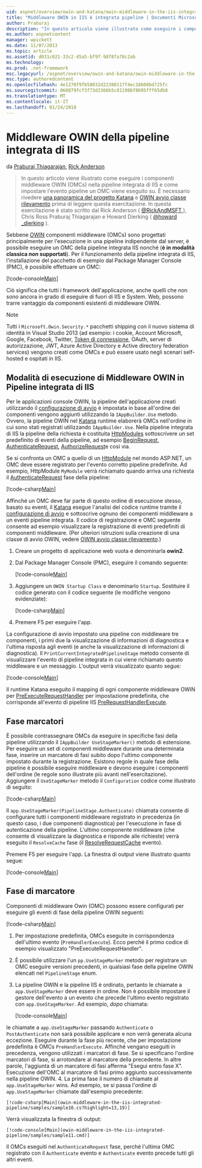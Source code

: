 ```yaml
---
uid: aspnet/overview/owin-and-katana/owin-middleware-in-the-iis-integrated-pipeline
title: "Middleware OWIN in IIS è integrata pipeline | Documenti Microsoft"
author: Praburaj
description: "In questo articolo viene illustrato come eseguire i componenti middleware OWIN (OMCs) nella pipeline integrata di IIS e come impostare l'evento pipeline un OMC viene eseguito su. È necessario..."
ms.author: aspnetcontent
manager: wpickett
ms.date: 11/07/2013
ms.topic: article
ms.assetid: d031c021-33c2-45a5-bf9f-98f8fa78c2ab
ms.technology: 
ms.prod: .net-framework
msc.legacyurl: /aspnet/overview/owin-and-katana/owin-middleware-in-the-iis-integrated-pipeline
msc.type: authoredcontent
ms.openlocfilehash: 4e1270f9fb58032d22380117f4ec18b00bd725fc
ms.sourcegitcommit: 060879fcf3f73d2366b5c811986f8695fff65db8
ms.translationtype: MT
ms.contentlocale: it-IT
ms.lasthandoff: 01/24/2018
---
```

<a name="owin-middleware-in-the-iis-integrated-pipeline"></a>Middleware OWIN della pipeline integrata di IIS
====================
da [Praburaj Thiagarajan](https://github.com/Praburaj), [Rick Anderson](https://github.com/Rick-Anderson)

> In questo articolo viene illustrato come eseguire i componenti middleware OWIN (OMCs) nella pipeline integrata di IIS e come impostare l'evento pipeline un OMC viene eseguito su. È necessario rivedere [una panoramica del progetto Katana](an-overview-of-project-katana.md) e [OWIN avvio classe rilevamento](owin-startup-class-detection.md) prima di leggere questa esercitazione. In questa esercitazione è stato scritto dal Rick Anderson ( [ @RickAndMSFT ](https://twitter.com/#!/RickAndMSFT) ), Chris Ross Praburaj Thiagarajan e Howard Dierking ( [ @howard \_dierking](https://twitter.com/howard_dierking) ).


Sebbene [OWIN](an-overview-of-project-katana.md) componenti middleware (OMCs) sono progettati principalmente per l'esecuzione in una pipeline indipendente dal server, è possibile eseguire un OMC della pipeline integrata IIS nonché (**è in modalità classica *non* supportati**). Per il funzionamento della pipeline integrata di IIS, l'installazione del pacchetto di esempio dal Package Manager Console (PMC), è possibile effettuare un OMC:

[!code-console[Main](owin-middleware-in-the-iis-integrated-pipeline/samples/sample1.cmd)]

Ciò significa che tutti i framework dell'applicazione, anche quelli che non sono ancora in grado di eseguire di fuori di IIS e System. Web, possono trarre vantaggio da componenti esistenti di middleware OWIN. 

> [!NOTE]
> Tutti i `Microsoft.Owin.Security.*` pacchetti shipping con il nuovo sistema di identità in Visual Studio 2013 (ad esempio: i cookie, Account Microsoft, Google, Facebook, Twitter, [Token di connessione](http://self-issued.info/docs/draft-ietf-oauth-v2-bearer.html), OAuth, server di autorizzazione, JWT, Azure Active Directory e Active directory federation services) vengono creati come OMCs e può essere usato negli scenari self-hosted e ospitati in IIS.

## <a name="how-owin-middleware-executes-in-the-iis-integrated-pipeline"></a>Modalità di esecuzione di Middleware OWIN in Pipeline integrata di IIS

Per le applicazioni console OWIN, la pipeline dell'applicazione creati utilizzando il [configurazione di avvio](owin-startup-class-detection.md) è impostata in base all'ordine dei componenti vengono aggiunti utilizzando la `IAppBuilder.Use` metodo. Ovvero, la pipeline OWIN nel [Katana](an-overview-of-project-katana.md) runtime elaborerà OMCs nell'ordine in cui sono stati registrati utilizzando `IAppBuilder.Use`. Nella pipeline integrata di IIS la pipeline della richiesta è costituita [HttpModules](https://msdn.microsoft.com/library/ms178468(v=vs.85).aspx) sottoscrivere un set predefinito di eventi della pipeline, ad esempio [BeginRequest](https://msdn.microsoft.com/library/system.web.httpapplication.beginrequest.aspx), [AuthenticateRequest](https://msdn.microsoft.com/library/system.web.httpapplication.authenticaterequest.aspx), [AuthorizeRequest](https://msdn.microsoft.com/library/system.web.httpapplication.authorizerequest.aspx)e così via.

Se si confronta un OMC a quello di un [HttpModule](https://msdn.microsoft.com/library/zec9k340(v=vs.85).aspx) nel mondo ASP.NET, un OMC deve essere registrato per l'evento corretto pipeline predefinite. Ad esempio, HttpModule `MyModule` verrà richiamato quando arriva una richiesta il [AuthenticateRequest](https://msdn.microsoft.com/library/system.web.httpapplication.authenticaterequest.aspx) fase della pipeline:

[!code-csharp[Main](owin-middleware-in-the-iis-integrated-pipeline/samples/sample2.cs?highlight=10)]

Affinché un OMC deve far parte di questo ordine di esecuzione stesso, basato su eventi, il [Katana](an-overview-of-project-katana.md) esegue l'analisi del codice runtime tramite il [configurazione di avvio](owin-startup-class-detection.md) e sottoscrive ognuno dei componenti middleware a un eventi pipeline integrata. Il codice di registrazione e OMC seguente consente ad esempio visualizzare la registrazione di eventi predefiniti di componenti middleware. (Per ulteriori istruzioni sulla creazione di una classe di avvio OWIN, vedere [OWIN avvio classe rilevamento](owin-startup-class-detection.md).)

1. Creare un progetto di applicazione web vuota e denominarla **owin2**.
2. Dal Package Manager Console (PMC), eseguire il comando seguente: 

    [!code-console[Main](owin-middleware-in-the-iis-integrated-pipeline/samples/sample3.cmd)]
3. Aggiungere un `OWIN Startup Class` e denominarlo `Startup`. Sostituire il codice generato con il codice seguente (le modifiche vengono evidenziate):  

    [!code-csharp[Main](owin-middleware-in-the-iis-integrated-pipeline/samples/sample4.cs?highlight=5-7,15-36)]
4. Premere F5 per eseguire l'app.

La configurazione di avvio impostato una pipeline con middleware tre componenti, i primi due la visualizzazione di informazioni di diagnostica e l'ultima risposta agli eventi (e anche la visualizzazione di informazioni di diagnostica). Il `PrintCurrentIntegratedPipelineStage` metodo consente di visualizzare l'evento di pipeline integrata in cui viene richiamato questo middleware e un messaggio. L'output verrà visualizzato quanto segue:

[!code-console[Main](owin-middleware-in-the-iis-integrated-pipeline/samples/sample5.cmd)]

Il runtime Katana eseguito il mapping di ogni componente middleware OWIN per [PreExecuteRequestHandler](https://msdn.microsoft.com/library/system.web.httpapplication.prerequesthandlerexecute.aspx) per impostazione predefinita, che corrisponde all'evento di pipeline IIS [PreRequestHandlerExecute](https://msdn.microsoft.com/library/system.web.httpapplication.prerequesthandlerexecute.aspx).

## <a name="stage-markers"></a>Fase marcatori

È possibile contrassegnare OMCs da eseguire in specifiche fasi della pipeline utilizzando il `IAppBuilder UseStageMarker()` metodo di estensione. Per eseguire un set di componenti middleware durante una determinata fase, inserire un marcatore di fasi subito dopo l'ultimo componente impostato durante la registrazione. Esistono regole in quale fase della pipeline è possibile eseguire middleware e devono eseguire i componenti dell'ordine (le regole sono illustrate più avanti nell'esercitazione). Aggiungere il `UseStageMarker` metodo il `Configuration` codice come illustrato di seguito:

[!code-csharp[Main](owin-middleware-in-the-iis-integrated-pipeline/samples/sample6.cs?highlight=13,19)]

Il `app.UseStageMarker(PipelineStage.Authenticate)` chiamata consente di configurare tutti i componenti middleware registrato in precedenza (in questo caso, i due componenti diagnostica) per l'esecuzione in fase di autenticazione della pipeline. L'ultimo componente middleware (che consente di visualizzare la diagnostica e risponde alle richieste) verrà eseguito il `ResolveCache` fase (il [ResolveRequestCache](https://msdn.microsoft.com/library/system.web.httpapplication.resolverequestcache.aspx) evento).

Premere F5 per eseguire l'app. La finestra di output viene illustrato quanto segue:

[!code-console[Main](owin-middleware-in-the-iis-integrated-pipeline/samples/sample7.cmd)]

## <a name="stage-marker-rules"></a>Fase di marcatore

Componenti di middleware Owin (OMC) possono essere configurati per eseguire gli eventi di fase della pipeline OWIN seguenti:

[!code-csharp[Main](owin-middleware-in-the-iis-integrated-pipeline/samples/sample8.cs)]

1. Per impostazione predefinita, OMCs eseguite in corrispondenza dell'ultimo evento (`PreHandlerExecute`). Ecco perché il primo codice di esempio visualizzato "PreExecuteRequestHandler".
2. È possibile utilizzare l'un `pp.UseStageMarker` metodo per registrare un OMC eseguire versioni precedenti, in qualsiasi fase della pipeline OWIN elencati nel `PipelineStage` enum.
3. La pipeline OWIN e la pipeline IIS è ordinato, pertanto le chiamate a `app.UseStageMarker` deve essere in ordine. Non è possibile impostare il gestore dell'evento a un evento che precede l'ultimo evento registrato con `app.UseStageMarker`. Ad esempio, *dopo* chiamata:

    [!code-console[Main](owin-middleware-in-the-iis-integrated-pipeline/samples/sample9.cmd)]

 le chiamate a `app.UseStageMarker` passando `Authenticate` o `PostAuthenticate` non sarà possibile applicare e non verrà generata alcuna eccezione. Eseguire durante la fase più recente, che per impostazione predefinita è OMCs `PreHandlerExecute`. Affinché vengano eseguiti in precedenza, vengono utilizzati i marcatori di fase. Se si specificano l'ordine marcatori di fase, si arrotondare al marcatore della precedente. In altre parole, l'aggiunta di un marcatore di fasi afferma "Esegui entro fase X". Esecuzione dell'OMC al marcatore di fasi primo aggiunto successivamente nella pipeline OWIN.
4. La prima fase il numero di chiamate al `app.UseStageMarker` wins. Ad esempio, se si passa l'ordine di `app.UseStageMarker` chiamate dall'esempio precedente:

    [!code-csharp[Main](owin-middleware-in-the-iis-integrated-pipeline/samples/sample10.cs?highlight=13,19)]

 Verrà visualizzata la finestra di output: 

    [!code-console[Main](owin-middleware-in-the-iis-integrated-pipeline/samples/sample11.cmd)]

 Il OMCs eseguiti nel `AuthenticateRequest` fase, perché l'ultima OMC registrato con il `Authenticate` evento e `Authenticate` evento precede tutti gli altri eventi.
